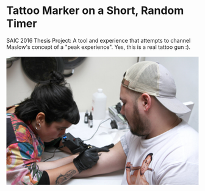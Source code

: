 # Tattoo Marker on a Short, Random Timer
SAIC 2016 Thesis Project: A tool and experience that attempts to channel Maslow's concept of a "peak experience". Yes, this is a real tattoo gun :).
<br><br/>
![Tattoo Marker](https://github.com/lkishfy/Tattoo-Marker-On-A-Short-Random-Timer/blob/master/Tattoo%20Marker.jpeg)

